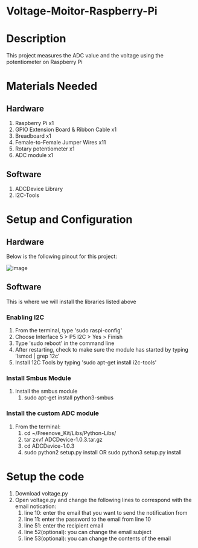 # Voltage-Moitor-Raspberry-Pi
# Description
This project measures the ADC value and the voltage using the potentiometer on Raspberry Pi

# Materials Needed
## Hardware
1. Raspberry Pi x1
2. GPIO Extension Board & Ribbon Cable x1
3. Breadboard x1
4. Female-to-Female Jumper Wires x11
5. Rotary potentiometer x1
6. ADC module x1

## Software
1. ADCDevice Library
2. I2C-Tools

# Setup and Configuration
## Hardware
Below is the following pinout for this project:

![image](https://user-images.githubusercontent.com/66813474/166069353-075b1209-2701-46f9-be54-19558c3a7fe3.png)

## Software
This is where we will install the libraries listed above

### Enabling I2C
1. From the terminal, type 'sudo raspi-config'
2. Choose Interface 5 > P5 I2C > Yes > Finish
3. Type 'sudo reboot' in the command line
4. After restarting, check to make sure the module has started by typing 'lsmod | grep 12c'
5. Install 12C Tools by typing 'sudo apt-get install i2c-tools'
### Install Smbus Module
1. Install the smbus module
   1. sudo apt-get install python3-smbus 
### Install the custom ADC module
1. From the terminal:
    1. cd ~/Freenove_Kit/Libs/Python-Libs/
    2. tar zxvf ADCDevice-1.0.3.tar.gz
    3. cd ADCDevice-1.0.3
    4. sudo python2 setup.py install OR sudo python3 setup.py install
# Setup the code
1. Download voltage.py
2. Open voltage.py and change the following lines to correspond with the email notication:
    1. line 10: enter the email that you want to send the notification from
    2. line 11: enter the password to the email from line 10
    3. line 51: enter the recipient email
    4. line 52(optional): you can change the email subject
    5. line 53(optional): you can change the contents of the email

